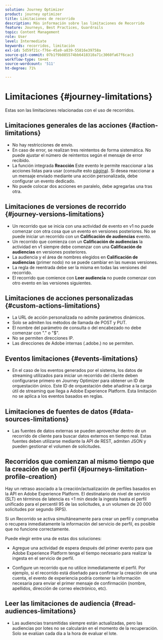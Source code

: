 ```yaml
---
solution: Journey Optimizer
product: journey optimizer
title: Limitaciones de recorrido
description: Más información sobre las limitaciones de Recorrido
feature: Journeys, Best Practices, Guardrails
topic: Content Management
role: User
level: Intermediate
keywords: recorridos, limitación
exl-id: 5d59f21c-f76e-45a9-a839-55816e39758a
source-git-commit: 07b1f9b885574bb6418310a71c3060fa67f6cac3
workflow-type: tm+mt
source-wordcount: '511'
ht-degree: 71%

---
```


# Limitaciones {#journey-limitations}

Estas son las limitaciones relacionadas con el uso de recorridos.

## Limitaciones generales de las acciones {#action-limitations}

* No hay restricciones de envío. 
* En caso de error, se realizan tres reintentos de forma sistemática. No puede ajustar el número de reintentos según el mensaje de error recibido. 
* La función integrada **Reacción** Este evento le permite reaccionar a las acciones listas para usar (consulte esto [página](../building-journeys/reaction-events.md)). Si desea reaccionar a un mensaje enviado mediante una acción personalizada, debe configurar un evento dedicado. 
* No puede colocar dos acciones en paralelo, debe agregarlas una tras otra.

## Limitaciones de versiones de recorrido {#journey-versions-limitations}

* Un recorrido que se inicia con una actividad de evento en v1 no puede comenzar con otra cosa que un evento en versiones posteriores. No se puede iniciar un recorrido con un **Calificación de audiencias** evento.
* Un recorrido que comienza con un **Calificación de audiencias** la actividad en v1 siempre debe comenzar con una **Calificación de audiencias** en versiones posteriores.
* La audiencia y el área de nombres elegidos en **Calificación de audiencias** (primer nodo) no se puede cambiar en las nuevas versiones.
* La regla de reentrada debe ser la misma en todas las versiones del recorrido.
* El recorrido que comience con **Leer audiencia** no puede comenzar con otro evento en las versiones siguientes.

## Limitaciones de acciones personalizadas {#custom-actions-limitations}

* La URL de acción personalizada no admite parámetros dinámicos. 
* Solo se admiten los métodos de llamada de POST y PUT. 
* El nombre del parámetro de consulta o del encabezado no debe comenzar con &quot;.&quot; o &quot;$&quot;. 
* No se permiten direcciones IP. 
* Las direcciones de Adobe internas (.adobe.) no se permiten.

## Eventos limitaciones {#events-limitations}

* En el caso de los eventos generados por el sistema, los datos de streaming utilizados para iniciar un recorrido del cliente deben configurarse primero en Journey Optimizer para obtener un ID de orquestación único. Este ID de orquestación debe añadirse a la carga útil de streaming que llega a Adobe Experience Platform. Esta limitación no se aplica a los eventos basados en reglas.

## Limitaciones de fuentes de datos {#data-sources-limitations}

* Las fuentes de datos externas se pueden aprovechar dentro de un recorrido de cliente para buscar datos externos en tiempo real. Estas fuentes deben utilizarse mediante la API de REST, admiten JSON y pueden gestionar el volumen de solicitudes.

## Recorridos que comienzan al mismo tiempo que la creación de un perfil {#journeys-limitation-profile-creation}

Hay un retraso asociado a la creación/actualización de perfiles basados en la API en Adobe Experience Platform. El destinatario de nivel de servicio (SLT) en términos de latencia es &lt;1 min desde la ingesta hasta el perfil unificado para el percentil 95 de las solicitudes, a un volumen de 20 000 solicitudes por segundo (RPS).

Si un Recorrido se activa simultáneamente para crear un perfil y comprueba o recupera inmediatamente la información del servicio de perfil, es posible que no funcione correctamente.

Puede elegir entre una de estas dos soluciones:

* Agregue una actividad de espera después del primer evento para que Adobe Experience Platform tenga el tiempo necesario para realizar la ingesta en el servicio de perfil.

* Configure un recorrido que no utilice inmediatamente el perfil. Por ejemplo, si el recorrido está diseñado para confirmar la creación de una cuenta, el evento de experiencia podría contener la información necesaria para enviar el primer mensaje de confirmación (nombre, apellidos, dirección de correo electrónico, etc).

## Leer las limitaciones de audiencia {#read-audiences-limitations}

* Las audiencias transmitidas siempre están actualizadas, pero las audiencias por lotes no se calcularán en el momento de la recuperación. Solo se evalúan cada día a la hora de evaluar el lote.
